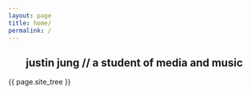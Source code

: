 ```yaml
---
layout: page
title: home/
permalink: /
---
```


<h2 style="text-align: center;">justin jung // a student of media and music</h2>

{{ page.site_tree }}